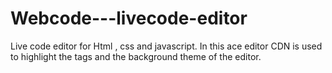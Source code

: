# Webcode---livecode-editor
Live code editor for Html , css and javascript.
In this ace editor CDN is used to highlight the tags and the background theme of the editor.

